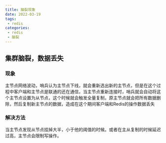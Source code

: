 ```yaml
---
title: 脑裂现象
date: 2022-03-19
tags:
 - redis
categories:
 - redis
 - 脑裂
---
```


## 集群脑裂，数据丢失

### 现象

主节点网络波动，哨兵认为主节点下线，就会重新选出新的主节点，但是在这个过程中客户端和主节点是联通的还在通信，当主节点重新连接时，哨兵就会自动将这个主节点设置为从节点，这个时候就会触发全量复制，原主节点就会把所有数据删除，然后复制新主节点的数据，造成在这个期间客户端和Redis的操作数据丢失

### 解决方法

当主节点发现从节点挂掉大半，小于他的阈值的时候。或者在主从复制的时候延迟过高，主节点会限制写操作。